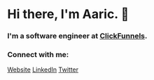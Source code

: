 # Hi there, I'm Aaric. 👋

### I'm a software engineer at [ClickFunnels](https://www.clickfunnels.com/).

### Connect with me:

[Website][website]
[LinkedIn][linkedin]
[Twitter][twitter]

[linkedin]: https://www.linkedin.com/in/aaricpittman/
[twitter]: https://twitter.com/aaricpittman
[website]: https://aaricpittman.com

<!--
**aaricpittman/aaricpittman** is a ✨ _special_ ✨ repository because its `README.md` (this file) appears on your GitHub profile.

Here are some ideas to get you started:

- 🔭 I’m currently working on ...
- 🌱 I’m currently learning ...
- 👯 I’m looking to collaborate on ...
- 🤔 I’m looking for help with ...
- 💬 Ask me about ...
- 📫 How to reach me: ...
- 😄 Pronouns: ...
- ⚡ Fun fact: ...
-->
